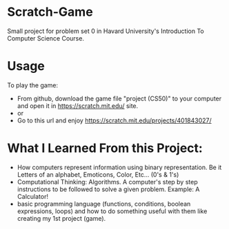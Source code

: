 # Scratch-Game
Small project for problem set 0 in Havard University's Introduction To Computer Science Course.

# Usage
To play the game:
 - From github, download the game file "project (CS50)" to your computer and open it in https://scratch.mit.edu/ site.
  - or 
  - Go to this url and enjoy https://scratch.mit.edu/projects/401843027/
  
# What I Learned From this Project:
  - How computers represent information using binary representation. Be it Letters of an alphabet, Emoticons, Color, Etc... (0's & 1's)
  - Computational Thinking: Algorithms. A computer's step by step instructions to be followed to solve a given problem. Example: A Calculator!
  - basic programming language (functions, conditions, boolean expressions, loops) and how to do something useful with them like creating my 1st project (game).
  
